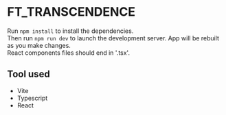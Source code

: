 # FT_TRANSCENDENCE

Run `npm install` to install the dependencies.  
Then run `npm run dev` to launch the development server. App will be rebuilt as you make changes.  
React components files should end in '.tsx'.

## Tool used

- Vite
- Typescript
- React
